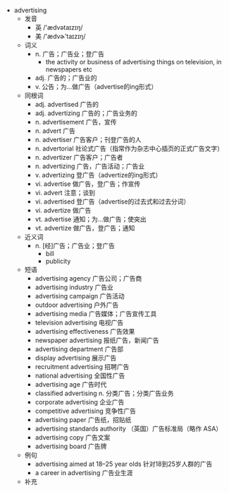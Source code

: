 - advertising
  - 发音
    - 英 /'ædvətaɪzɪŋ/
    - 美 /'ædvɚ'taɪzɪŋ/
  - 词义
    - n. 广告；广告业；登广告
      - the activity or business of advertising things on television, in newspapers etc
    - adj. 广告的；广告业的
    - v. 公告；为…做广告（advertise的ing形式）
  - 同根词
    - adj. advertised 广告的
    - adj. advertizing 广告的；广告业务的
    - n. advertisement 广告，宣传
    - n. advert 广告
    - n. advertiser 广告客户；刊登广告的人
    - n. advertorial 社论式广告（指常作为杂志中心插页的正式广告文字）
    - n. advertizer 广告客户；广告者
    - n. advertizing 广告，广告活动；广告业
    - v. advertizing 登广告（advertize的ing形式）
    - vi. advertise 做广告，登广告；作宣传
    - vi. advert 注意；谈到
    - vi. advertised 登广告（advertise的过去式和过去分词）
    - vi. advertize 做广告
    - vt. advertise 通知；为…做广告；使突出
    - vt. advertize 做广告，登广告；通知
  - 近义词
    - n. [经]广告；广告业；登广告
      - bill
      - publicity
  - 短语
    - advertising agency 广告公司；广告商
    - advertising industry 广告业
    - advertising campaign 广告活动
    - outdoor advertising 户外广告
    - advertising media 广告媒体；广告宣传工具
    - television advertising 电视广告
    - advertising effectiveness 广告效果
    - newspaper advertising 报纸广告，新闻广告
    - advertising department 广告部
    - display advertising 展示广告
    - recruitment advertising 招聘广告
    - national advertising 全国性广告
    - advertising age 广告时代
    - classified advertising n. 分类广告；分类广告业务
    - corporate advertising 企业广告
    - competitive advertising 竞争性广告
    - advertising paper 广告纸，招贴纸
    - advertising standards authority （英国）广告标准局（略作 ASA）
    - advertising copy 广告文案
    - advertising board 广告牌
  - 例句
    - advertising aimed at 18–25 year olds 针对18到25岁人群的广告
    - a career in advertising 广告业生涯
  - 补充
